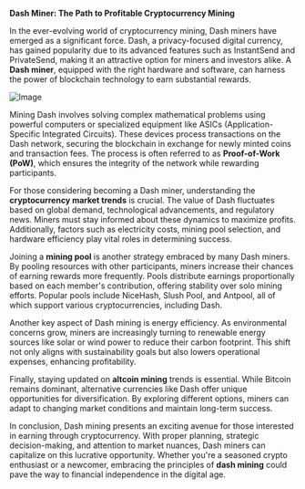 **Dash Miner: The Path to Profitable Cryptocurrency Mining**

In the ever-evolving world of cryptocurrency mining, Dash miners have emerged as a significant force. Dash, a privacy-focused digital currency, has gained popularity due to its advanced features such as InstantSend and PrivateSend, making it an attractive option for miners and investors alike. A **Dash miner**, equipped with the right hardware and software, can harness the power of blockchain technology to earn substantial rewards.

![Image](https://github.com/user-attachments/assets/31692037-0104-4703-abd1-696b6a7dd41b)

Mining Dash involves solving complex mathematical problems using powerful computers or specialized equipment like ASICs (Application-Specific Integrated Circuits). These devices process transactions on the Dash network, securing the blockchain in exchange for newly minted coins and transaction fees. The process is often referred to as **Proof-of-Work (PoW)**, which ensures the integrity of the network while rewarding participants.

For those considering becoming a Dash miner, understanding the **cryptocurrency market trends** is crucial. The value of Dash fluctuates based on global demand, technological advancements, and regulatory news. Miners must stay informed about these dynamics to maximize profits. Additionally, factors such as electricity costs, mining pool selection, and hardware efficiency play vital roles in determining success.

Joining a **mining pool** is another strategy embraced by many Dash miners. By pooling resources with other participants, miners increase their chances of earning rewards more frequently. Pools distribute earnings proportionally based on each member's contribution, offering stability over solo mining efforts. Popular pools include NiceHash, Slush Pool, and Antpool, all of which support various cryptocurrencies, including Dash.

Another key aspect of Dash mining is energy efficiency. As environmental concerns grow, miners are increasingly turning to renewable energy sources like solar or wind power to reduce their carbon footprint. This shift not only aligns with sustainability goals but also lowers operational expenses, enhancing profitability.

Finally, staying updated on **altcoin mining** trends is essential. While Bitcoin remains dominant, alternative currencies like Dash offer unique opportunities for diversification. By exploring different options, miners can adapt to changing market conditions and maintain long-term success.

In conclusion, Dash mining presents an exciting avenue for those interested in earning through cryptocurrency. With proper planning, strategic decision-making, and attention to market nuances, Dash miners can capitalize on this lucrative opportunity. Whether you're a seasoned crypto enthusiast or a newcomer, embracing the principles of **dash mining** could pave the way to financial independence in the digital age.